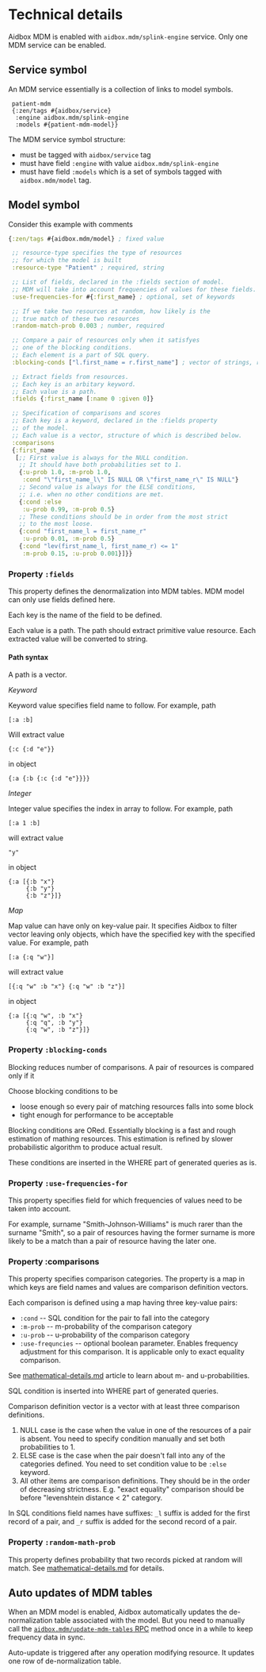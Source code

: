 # Technical details

Aidbox MDM is enabled with `aidbox.mdm/splink-engine` service. Only one MDM service can be enabled.

## Service symbol

An MDM service essentially is a collection of links to model symbols.

```
 patient-mdm
 {:zen/tags #{aidbox/service}
  :engine aidbox.mdm/splink-engine
  :models #{patient-mdm-model}}
```

The MDM service symbol structure:

* must be tagged with `aidbox/service` tag
* must have field `:engine` with value `aidbox.mdm/splink-engine`&#x20;
* must have field `:models` which is a set of symbols tagged with `aidbox.mdm/model` tag.

## Model symbol

Consider this example with comments

```clojure
{:zen/tags #{aidbox.mdm/model} ; fixed value

 ;; resource-type specifies the type of resources
 ;; for which the model is built
 :resource-type "Patient" ; required, string

 ;; List of fields, declared in the :fields section of model.
 ;; MDM will take into account frequencies of values for these fields.
 :use-frequencies-for #{:first_name} ; optional, set of keywords

 ;; If we take two resources at random, how likely is the
 ;; true match of these two resources
 :random-match-prob 0.003 ; number, required

 ;; Compare a pair of resources only when it satisfyes
 ;; one of the blocking conditions.
 ;; Each element is a part of SQL query.
 :blocking-conds ["l.first_name = r.first_name"] ; vector of strings, required.

 ;; Extract fields from resources.
 ;; Each key is an arbitary keyword.
 ;; Each value is a path.
 :fields {:first_name [:name 0 :given 0]}

 ;; Specification of comparisons and scores
 ;; Each key is a keyword, declared in the :fields property
 ;; of the model.
 ;; Each value is a vector, structure of which is described below.
 :comparisons
 {:first_name
  [;; First value is always for the NULL condition.
   ;; It should have both probabilities set to 1.
   {:u-prob 1.0, :m-prob 1.0,
    :cond "\"first_name_l\" IS NULL OR \"first_name_r\" IS NULL"}
   ;; Second value is always for the ELSE conditions,
   ;; i.e. when no other conditions are met.
   {:cond :else
    :u-prob 0.99, :m-prob 0.5}
   ;; These conditions should be in order from the most strict
   ;; to the most loose.
   {:cond "first_name_l = first_name_r"
    :u-prob 0.01, :m-prob 0.5}
   {:cond "lev(first_name_l, first_name_r) <= 1"
    :m-prob 0.15, :u-prob 0.001}]}}
```

### Property `:fields`

This property defines the denormalization into MDM tables. MDM model can only use fields defined here.

Each key is the name of the field to be defined.

Each value is a path. The path should extract primitive value resource. Each extracted value will be converted to string.

#### Path syntax

A path is a vector.

_Keyword_

Keyword value specifies field name to follow. For example, path

```
[:a :b]
```

Will extract value

```
{:c {:d "e"}}
```

in object

```
{:a {:b {:c {:d "e"}}}}
```

_Integer_

Integer value specifies the index in array to follow. For example, path

```
[:a 1 :b]
```

will extract value

```
"y"
```

in object

```
{:a [{:b "x"}
     {:b "y"}
     {:b "z"}]}
```

_Map_

Map value can have only on key-value pair. It specifies Aidbox to filter vector leaving only objects, which have the specified key with the specified value. For example, path

```
[:a {:q "w"}]
```

will extract value

```
[{:q "w" :b "x"} {:q "w" :b "z"}]
```

in object

```
{:a [{:q "w", :b "x"}
     {:q "q", :b "y"}
     {:q "w", :b "z"}]}
```

### Property `:blocking-conds`

Blocking reduces number of comparisons. A pair of resources is compared only if it

Choose blocking conditions to be

* loose enough so every pair of matching resources falls into some block
* tight enough for performance to be acceptable

Blocking conditions are ORed. Essentially blocking is a fast and rough estimation of mathing resources. This estimation is refined by slower probabilistic algorithm to produce actual result.

These conditions are inserted in the WHERE part of generated queries as is.

### Property `:use-frequencies-for`

This property specifies field for which frequencies of values need to be taken into account.

For example, surname "Smith-Johnson-Williams" is much rarer than the surname "Smith", so a pair of resources having the former surname is more likely to be a match than a pair of resource having the later one.

### Property :comparisons

This property specifies comparison categories. The property is a map in which keys are field names and values are comparison definition vectors.

Each comparison is defined using a map having three key-value pairs:

* `:cond` -- SQL condition for the pair to fall into the category
* `:m-prob` -- m-probability of the comparison category
* `:u-prob` -- u-probability of the comparison category
* `:use-frequncies` -- optional boolean parameter. Enables frequency adjustment for this comparison. It is applicable only to exact equality comparison.

See [mathematical-details.md](mathematical-details.md "mention") article to learn about m- and u-probabilities.

SQL condition is inserted into WHERE part of generated queries.

Comparison definition vector is a vector with at least three comparison definitions.

1. NULL case is the case when the value in one of the resources of a pair is absent. You need to specify condition manually and set both probabilities to 1.
2. ELSE case is the case when the pair doesn't fall into any of the categories defined. You need to set condition value to be `:else` keyword.
3. All other items are comparison definitions. They should be in the order of decreasing strictness. E.g. "exact equality" comparison should be before "levenshtein distance < 2" category.

In SQL conditions field names have suffixes: `_l` suffix is added for the first record of a pair, and `_r` suffix is added for the second record of a pair.

### Property `:random-math-prob`

This property defines probability that two records picked at random will match. See [mathematical-details.md](mathematical-details.md "mention") for details.

## Auto updates of MDM tables

When an MDM model is enabled, Aidbox automatically updates the de-normalization table associated with the model. But you need to manually call the [`aidbox.mdm/update-mdm-tables` RPC](../../reference/rpc-reference/aidbox/mdm/aidbox.mdm-update-mdm-tables.md) method once in a while to keep frequency data in sync.

Auto-update is triggered after any operation modifying resource. It updates one row of de-normalization table.

&#x20;
